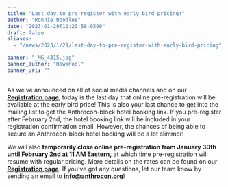 ```yaml
---
title: "Last day to pre-register with early bird pricing!"
author: "Ronnie Noodles"
date: "2023-01-29T12:20:58-0500"
draft: false
aliases:
  - "/news/2023/1/29/last-day-to-pre-register-with-early-bird-pricing"

banner: "_MG_4315.jpg"
banner_author: "HawkPool"
banner_url: ""
---
```


As we’ve announced on all of social media channels and on our [**Registration page**](/registration), today is the last day that online pre-registration will be available at the early bird price! This is also your last chance to get into the mailing list to get the Anthrocon-block hotel booking link. If you pre-register after February 2nd, the hotel booking link will be included in your registration confirmation email. However, the chances of being able to secure an Anthrocon-block hotel booking will be a lot slimmer!

We will also **temporarily close online pre-registration from January 30th until February 2nd at 11 AM Eastern,** at which time pre-registration will resume with regular pricing. More details on the rates can be found on our [**Registration page**](/registration). If you’ve got any questions, let our team know by sending an email to [**info@anthrocon.org**](mailto:info@anthrocon.org)!
